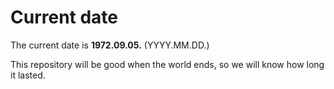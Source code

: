 # Current date

The current date is **1972.09.05.** (YYYY.MM.DD.)

This repository will be good when the world ends, so we will know how long it lasted.